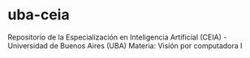 # uba-ceia
Repositorio de la Especialización en Inteligencia Artificial (CEIA) - Universidad de Buenos Aires (UBA)
Materia: Visión por computadora I
